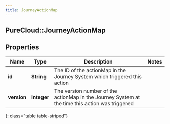 ```yaml
---
title: JourneyActionMap
---
```

## PureCloud::JourneyActionMap

## Properties

|Name | Type | Description | Notes|
|------------ | ------------- | ------------- | -------------|
| **id** | **String** | The ID of the actionMap in the Journey System which triggered this action | |
| **version** | **Integer** | The version number of the actionMap in the Journey System at the time this action was triggered | |
{: class="table table-striped"}


